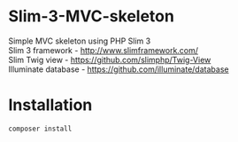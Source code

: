 # Slim-3-MVC-skeleton
Simple MVC skeleton using PHP Slim 3 <br>
Slim 3 framework - http://www.slimframework.com/ <br>
Slim Twig view - https://github.com/slimphp/Twig-View <br>
Illuminate database - https://github.com/illuminate/database


# Installation

<code>composer install</code>
